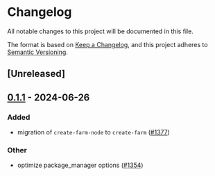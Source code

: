 # Changelog
All notable changes to this project will be documented in this file.

The format is based on [Keep a Changelog](https://keepachangelog.com/en/1.0.0/),
and this project adheres to [Semantic Versioning](https://semver.org/spec/v2.0.0.html).

## [Unreleased]

## [0.1.1](https://github.com/Maidang1/farm/compare/create-farm-v0.1.0...create-farm-v0.1.1) - 2024-06-26

### Added
- migration of `create-farm-node` to `create-farm` ([#1377](https://github.com/Maidang1/farm/pull/1377))

### Other
- optimize package_manager options ([#1354](https://github.com/Maidang1/farm/pull/1354))
